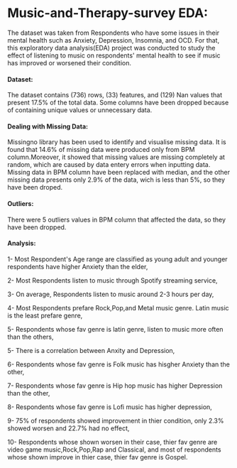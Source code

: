 # Music-and-Therapy-survey EDA:
The dataset was taken from Respondents who have some issues in their mental health such as Anxiety, Depression, Insomnia, and OCD. For that, this exploratory data analysis(EDA) project was conducted to study the effect of listening to music on respondents' mental health to see if music has improved or worsened their condition. 

#### Dataset:
The dataset contains (736) rows, (33) features, and  (129) Nan values that present 17.5% of the total data. Some columns have been dropped because of containing unique values or unnecessary data.

#### Dealing with Missing Data:
Missingno library has been used to identify and visualise missing data. It is found that 14.6% of missing data were produced only from BPM column.Moreover, it showed that missing values are missing completely at random, which are caused by data entery errors when inputting data. Missing data in BPM column have been replaced with median, and the other missing data presents only 2.9% of the data, wich is less than 5%, so they have been droped.

#### Outliers: 
There were 5 outliers values in BPM column that affected the data, so they have been dropped. 

#### Analysis:
1- Most Respondent's Age range are classified as young adult and younger respondents have higher Anxiety than the elder, 

2- Most Respondents listen to music through Spotify streaming service,

3- On average, Respondents listen to music around 2-3 hours per day,

4- Most Respondents prefare Rock,Pop,and Metal music genre. Latin music is the least prefare genre,

5- Respondents whose fav genre is latin genre, listen to music more often than the others,

5- There is a correlation between Anxity and Depression,

6- Respondents whose fav genre is Folk music has hisgher Anxiety than the other,

7- Respondents whose fav genre is Hip hop music has higher Depression than the other,

8- Respondents whose fav genre is Lofi music has higher depression,

9- 75% of respondents showed improvement in thier condition, only 2.3% showed worsen and 22.7% had no effect,

10- Respondents whose shown worsen in their case, thier fav genre are video game music,Rock,Pop,Rap and Classical, and most of respondents whose shown improve in thier case, thier fav genre is Gospel. 
